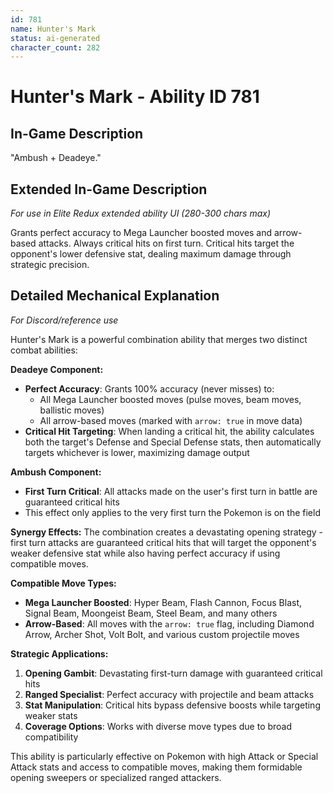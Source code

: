 ```yaml
---
id: 781
name: Hunter's Mark
status: ai-generated
character_count: 282
---
```


# Hunter's Mark - Ability ID 781

## In-Game Description
"Ambush + Deadeye."

## Extended In-Game Description
*For use in Elite Redux extended ability UI (280-300 chars max)*

Grants perfect accuracy to Mega Launcher boosted moves and arrow-based attacks. Always critical hits on first turn. Critical hits target the opponent's lower defensive stat, dealing maximum damage through strategic precision.

## Detailed Mechanical Explanation
*For Discord/reference use*

Hunter's Mark is a powerful combination ability that merges two distinct combat abilities:

**Deadeye Component:**
- **Perfect Accuracy**: Grants 100% accuracy (never misses) to:
  - All Mega Launcher boosted moves (pulse moves, beam moves, ballistic moves)
  - All arrow-based moves (marked with `arrow: true` in move data)
- **Critical Hit Targeting**: When landing a critical hit, the ability calculates both the target's Defense and Special Defense stats, then automatically targets whichever is lower, maximizing damage output

**Ambush Component:**
- **First Turn Critical**: All attacks made on the user's first turn in battle are guaranteed critical hits
- This effect only applies to the very first turn the Pokemon is on the field

**Synergy Effects:**
The combination creates a devastating opening strategy - first turn attacks are guaranteed critical hits that will target the opponent's weaker defensive stat while also having perfect accuracy if using compatible moves.

**Compatible Move Types:**
- **Mega Launcher Boosted**: Hyper Beam, Flash Cannon, Focus Blast, Signal Beam, Moongeist Beam, Steel Beam, and many others
- **Arrow-Based**: All moves with the `arrow: true` flag, including Diamond Arrow, Archer Shot, Volt Bolt, and various custom projectile moves

**Strategic Applications:**
1. **Opening Gambit**: Devastating first-turn damage with guaranteed critical hits
2. **Ranged Specialist**: Perfect accuracy with projectile and beam attacks
3. **Stat Manipulation**: Critical hits bypass defensive boosts while targeting weaker stats
4. **Coverage Options**: Works with diverse move types due to broad compatibility

This ability is particularly effective on Pokemon with high Attack or Special Attack stats and access to compatible moves, making them formidable opening sweepers or specialized ranged attackers.